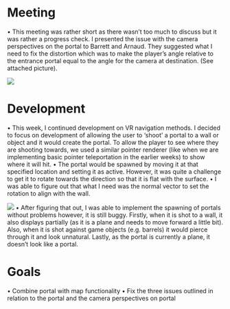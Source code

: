 # Meeting

•	This meeting was rather short as there wasn’t too much to discuss but it was rather a progress check. I presented the issue with the camera perspectives on the portal to Barrett and Arnaud. They suggested what I need to fix the distortion which was to make the player’s angle relative to the entrance portal equal to the angle for the camera at destination. (See attached picture).

![
](Week9Image1.png)

# Development
•	This week, I continued development on VR navigation methods. I decided to focus on development of allowing the user to ‘shoot’ a portal to a wall or object and it would create the portal. To allow the player to see where they are shooting towards, we used a similar pointer renderer (like when we are implementing basic pointer teleportation in the earlier weeks) to show where it will hit. 
•	The portal would be spawned by moving it at that specified location and setting it as active. However, it was quite a challenge to get it to rotate towards the direction so that it is flat with the surface.
•	I was able to figure out that what I need was the normal vector to set the rotation to align with the wall.

![
](Week9Image2.png)
•	After figuring that out, I was able to implement the spawning of portals without problems however, it is still buggy. Firstly, when it is shot to a wall, it also displays partially (as it is a plane and needs to move forward a little bit). Also, when it is shot against game objects (e.g. barrels) it would pierce through it and look unnatural. Lastly, as the portal is currently a plane, it doesn’t look like a portal. 
# Goals
•	Combine portal with map functionality 
•	Fix the three issues outlined in relation to the portal and the camera perspectives on portal


